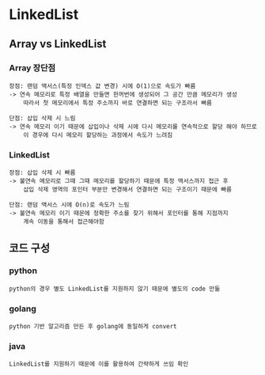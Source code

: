 # LinkedList
## Array vs LinkedList
### Array 장단점
    장점: 랜덤 액서스(특정 인덱스 값 변경) 시에 O(1)으로 속도가 빠름
    -> 연속 메모리로 특정 배열을 만들면 한꺼번에 생성되어 그 공간 만큼 메모리가 생성
        따라서 첫 메모리에서 특정 주소까지 바로 연결하면 되는 구조라서 빠름
    
    단점: 삽입 삭제 시 느림 
    -> 연속 메모리 이기 때문에 삽입이나 삭제 시에 다시 메모리를 연속적으로 할당 해야 하므로
        이 경우에 다시 메모리 할당하는 과정에서 속도가 느려짐
### LinkedList
    장점: 삽입 삭제 시 빠름
    -> 불연속 메모리로 그때 그때 메모리를 할당하기 때문에 특정 액서스까지 접근 후
        삽입 삭제 영역의 포인터 부분만 변경해서 연결하면 되는 구조이기 때문에 빠름
    
    단점: 랜덤 액서스 시에 O(n)로 속도가 느림
    -> 불연속 메모리 이기 때문에 정확한 주소를 찾기 위해서 포인터를 통해 지점까지
        계속 이동을 통해서 접근해야함
## 코드 구성
### python
    python의 경우 별도 LinkedList를 지원하지 않기 때문에 별도의 code 만듦
### golang
    python 기반 알고리즘 만든 후 golang에 동일하게 convert
### java
    LinkedList를 지원하기 때문에 이를 활용하여 간략하게 쓰임 확인